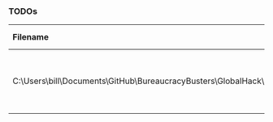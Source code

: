 ### TODOs
| Filename | line # | TODO
|:------|:------:|:------
| C:\Users\bill\Documents\GitHub\BureaucracyBusters\GlobalHack\src\js\controllers\home.controller.js | 22 | replace these with real login values;